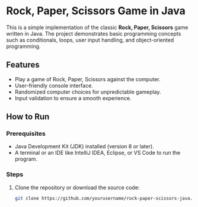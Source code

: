 # Rock, Paper, Scissors Game in Java

This is a simple implementation of the classic **Rock, Paper, Scissors** game written in Java. The project demonstrates basic programming concepts such as conditionals, loops, user input handling, and object-oriented programming.

## Features

- Play a game of Rock, Paper, Scissors against the computer.
- User-friendly console interface.
- Randomized computer choices for unpredictable gameplay.
- Input validation to ensure a smooth experience.

## How to Run

### Prerequisites
- Java Development Kit (JDK) installed (version 8 or later).
- A terminal or an IDE like IntelliJ IDEA, Eclipse, or VS Code to run the program.

### Steps
1. Clone the repository or download the source code:
   ```bash
   git clone https://github.com/yourusername/rock-paper-scissors-java.git
